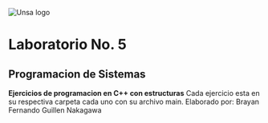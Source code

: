 ![Unsa logo](https://www.purdue.edu/discoverypark/arequipa-nexus/images/unsa.png)
# Laboratorio No. 5
## Programacion de Sistemas

**Ejercicios de programacion en C++ con estructuras**
Cada ejercicio esta en su respectiva carpeta cada uno con su archivo main.
Elaborado por: Brayan Fernando Guillen Nakagawa